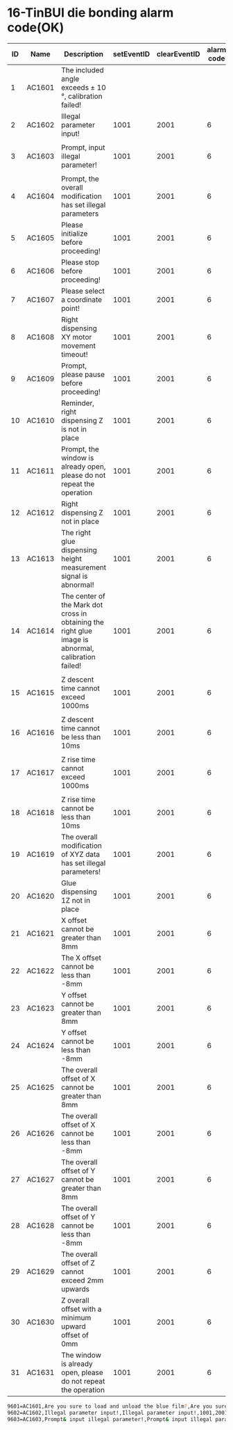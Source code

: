 # 16-TinBUI die bonding alarm code(OK)

| ID   | Name   | Description                                                  | setEventID | clearEventID | alarm code | Text                                         |
| ---- | ------ | ------------------------------------------------------------ | ---------- | ------------ | ---------- | -------------------------------------------- |
| 1    | AC1601 | The included angle exceeds ± 10 °, calibration failed!       |            |              |            | 夹角超出±10°，标定失败！                     |
| 2    | AC1602 | Illegal parameter input!                                     | 1001       | 2001         | 6          | 输入非法参数！                               |
| 3    | AC1603 | Prompt, input illegal parameter!                             | 1001       | 2001         | 6          | 提示，输入非法参数！                         |
| 4    | AC1604 | Prompt, the overall modification has set illegal parameters  | 1001       | 2001         | 6          | 提示，整体修改设定了非法参数！               |
| 5    | AC1605 | Please initialize before proceeding!                         | 1001       | 2001         | 6          | 请初始化后在操作！                           |
| 6    | AC1606 | Please stop before proceeding!                               | 1001       | 2001         | 6          | 请停止后在操作！                             |
| 7    | AC1607 | Please select a coordinate point!                            | 1001       | 2001         | 6          | 请选择坐标点！                               |
| 8    | AC1608 | Right dispensing XY motor movement timeout!                  | 1001       | 2001         | 6          | 右点胶XY电机运动超时！                       |
| 9    | AC1609 | Prompt, please pause before proceeding!                      | 1001       | 2001         | 6          | 提示，请暂停后在操作！                       |
| 10   | AC1610 | Reminder, right dispensing Z is not in place                 | 1001       | 2001         | 6          | 提示，右点胶Z不在原位                        |
| 11   | AC1611 | Prompt, the window is already open, please do not repeat the operation | 1001       | 2001         | 6          | 提示，窗口已打开，请勿重复操作               |
| 12   | AC1612 | Right dispensing Z not in place                              | 1001       | 2001         | 6          | 右点胶Z不在原位                              |
| 13   | AC1613 | The right glue dispensing height measurement signal is abnormal! | 1001       | 2001         | 6          | 右点胶测高信号异常！                         |
| 14   | AC1614 | The center of the Mark dot cross in obtaining the right glue image is abnormal, calibration failed! | 1001       | 2001         | 6          | 获取右点胶图像Mark点十字中心异常，标定失败！ |
| 15   | AC1615 | Z descent time cannot exceed 1000ms                          | 1001       | 2001         | 6          | Z下降时间不能大于1000ms                      |
| 16   | AC1616 | Z descent time cannot be less than 10ms                      | 1001       | 2001         | 6          | Z下降时间不能小于10ms                        |
| 17   | AC1617 | Z rise time cannot exceed 1000ms                             | 1001       | 2001         | 6          | Z上升时间不能大于1000ms                      |
| 18   | AC1618 | Z rise time cannot be less than 10ms                         | 1001       | 2001         | 6          | Z上升时间不能小于10ms                        |
| 19   | AC1619 | The overall modification of XYZ data has set illegal parameters! | 1001       | 2001         | 6          | XYZ数据整体修改设定了非法参数！              |
| 20   | AC1620 | Glue dispensing 1Z not in place                              | 1001       | 2001         | 6          | 点胶1Z不在原位                               |
| 21   | AC1621 | X offset cannot be greater than 8mm                          | 1001       | 2001         | 6          | X偏移不能大于8mm                             |
| 22   | AC1622 | The X offset cannot be less than -8mm                        | 1001       | 2001         | 6          | X偏移不能小于-8mm                            |
| 23   | AC1623 | Y offset cannot be greater than 8mm                          | 1001       | 2001         | 6          | Y偏移不能大于8mm                             |
| 24   | AC1624 | Y offset cannot be less than -8mm                            | 1001       | 2001         | 6          | Y偏移不能小于-8mm                            |
| 25   | AC1625 | The overall offset of X cannot be greater than 8mm           | 1001       | 2001         | 6          | X整体偏移不能大于8mm                         |
| 26   | AC1626 | The overall offset of X cannot be less than -8mm             | 1001       | 2001         | 6          | X整体偏移不能小于-8mm                        |
| 27   | AC1627 | The overall offset of Y cannot be greater than 8mm           | 1001       | 2001         | 6          | Y整体偏移不能大于8mm                         |
| 28   | AC1628 | The overall offset of Y cannot be less than -8mm             | 1001       | 2001         | 6          | Y整体偏移不能小于-8mm                        |
| 29   | AC1629 | The overall offset of Z cannot exceed 2mm upwards            | 1001       | 2001         | 6          | Z整体偏移向上不能大于2mm                     |
| 30   | AC1630 | Z overall offset with a minimum upward offset of 0mm         | 1001       | 2001         | 6          | Z整体偏移向上偏移最小0mm                     |
| 31   | AC1631 | The window is already open, please do not repeat the operation | 1001       | 2001         | 6          | 窗口已打开，请勿重复操作                     |




```sh
9601=AC1601,Are you sure to load and unload the blue film?,Are you sure to load and unload the blue film?,1001,2001,6,
9602=AC1602,Illegal parameter input!,Illegal parameter input!,1001,2001,6,
9603=AC1603,Prompt& input illegal parameter!,Prompt& input illegal parameter!,1001,2001,6,

```